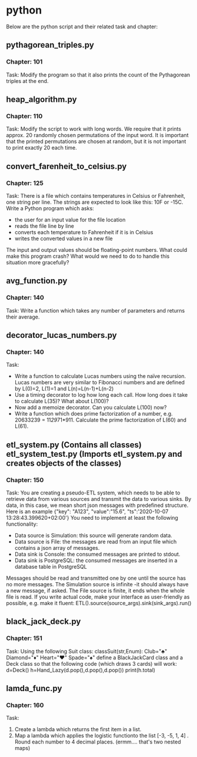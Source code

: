 # python

Below are the python script and their related task and chapter:

## pythagorean_triples.py
### Chapter: 101
Task: Modify the program so that it also prints the count of the Pythagorean triples at the end.<br />

## heap_algorithm.py
### Chapter: 110
Task: Modify the script to work with long words. We require that it prints approx. 20 randomly chosen permutations of the input word.
It is important that the printed permutations are chosen at random, but it is not important to print exactly 20 each time.

## convert_farenheit_to_celsius.py
### Chapter: 125
Task: There is a file which contains temperatures in Celsius or Fahrenheit, one string per line. The strings are expected to look like this: 10F or -15C.
Write a Python program which asks:
- the user for an input value for the file location
- reads the file line by line
- converts each temperature to Fahrenheit if it is in Celsius
- writes the converted values in a new file
<a/>
The input and output values should be floating-point numbers.
What could make this program crash? What would we need to do to handle this situation more gracefully?

## avg_function.py
### Chapter: 140
Task: Write a function which takes any number of parameters and returns their average.<br />

## decorator_lucas_numbers.py
### Chapter: 140
Task:
- Write a function to calculate Lucas numbers using the naïve recursion. Lucas numbers are very similar to Fibonacci numbers and are defined by L(0)=2, L(1)=1 and L(n)=L(n-1)+L(n-2)
- Use a timing decorator to log how long each call. How long does it take to calculate L(35)? What about L(100)?
- Now add a memoize decorator. Can you calculate L(100) now?
- Write a function which does prime factorization of a number, e.g. 20633239 = 11*29*71*911. Calculate the prime factorization of L(60) and L(61).

## etl_system.py (Contains all classes) etl_system_test.py (Imports etl_system.py and creates objects of the classes)
### Chapter: 150
Task:
You are creating a pseudo-ETL system, which needs to be able to retrieve data from various sources and transmit the data to various sinks. By data, in this case, we mean short json messages with predefined structure. Here is an example
{"key": "A123", "value":"15.6", "ts":'2020-10-07 13:28:43.399620+02:00'}
You need to implement at least the following functionality:
- Data source is Simulation: this source will generate random data.
- Data source is File: the messages are read from an input file which contains a json array of messages.
- Data sink is Console: the consumed messages are printed to stdout.
- Data sink is PostgreSQL: the consumed messages are inserted in a database table in PostgreSQL
<a/>
Messages should be read and transmitted one by one until the source has no more messages. The Simulation source is infinite -it should always have a new message, if asked. The File source is finite, it ends when the whole file is read.
If you write actual code, make your interface as user-friendly as possible, e.g. make it fluent:
ETL().source(source_args).sink(sink_args).run()

## black_jack_deck.py
### Chapter: 151
Task:
Using the following Suit class:
classSuit(str,Enum):
  Club="♣"
  Diamond="♦"
  Heart="♥"
  Spade="♠"
define a BlackJackCard class and a Deck class so that the following code (which draws 3 cards) will work:
d=Deck()
h=Hand_Lazy(d.pop(),d.pop(),d.pop())
print(h.total)

## lamda_func.py
### Chapter: 160
Task:
1. Create a lambda which returns the first item in a list.
2. Map a lambda which applies the logistic functionto the list [-3, -5, 1, 4] . Round each number to 4 decimal places. (ermm…. that's two nested maps)
